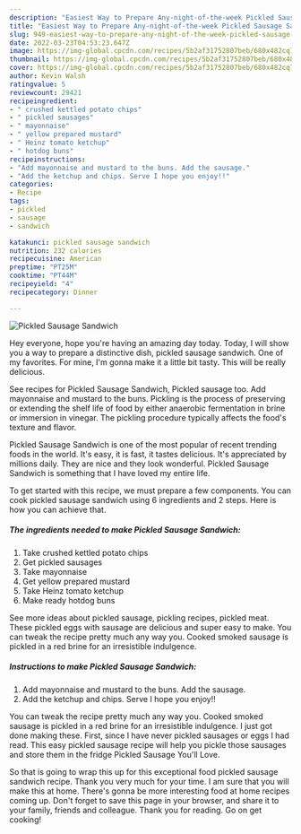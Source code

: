 ```yaml
---
description: "Easiest Way to Prepare Any-night-of-the-week Pickled Sausage Sandwich"
title: "Easiest Way to Prepare Any-night-of-the-week Pickled Sausage Sandwich"
slug: 949-easiest-way-to-prepare-any-night-of-the-week-pickled-sausage-sandwich
date: 2022-03-23T04:53:23.647Z
image: https://img-global.cpcdn.com/recipes/5b2af31752807beb/680x482cq70/pickled-sausage-sandwich-recipe-main-photo.jpg
thumbnail: https://img-global.cpcdn.com/recipes/5b2af31752807beb/680x482cq70/pickled-sausage-sandwich-recipe-main-photo.jpg
cover: https://img-global.cpcdn.com/recipes/5b2af31752807beb/680x482cq70/pickled-sausage-sandwich-recipe-main-photo.jpg
author: Kevin Walsh
ratingvalue: 5
reviewcount: 29421
recipeingredient:
- " crushed kettled potato chips"
- " pickled sausages"
- " mayonnaise"
- " yellow prepared mustard"
- " Heinz tomato ketchup"
- " hotdog buns"
recipeinstructions:
- "Add mayonnaise and mustard to the buns. Add the sausage."
- "Add the ketchup and chips. Serve I hope you enjoy!!"
categories:
- Recipe
tags:
- pickled
- sausage
- sandwich

katakunci: pickled sausage sandwich 
nutrition: 232 calories
recipecuisine: American
preptime: "PT25M"
cooktime: "PT44M"
recipeyield: "4"
recipecategory: Dinner

---
```



![Pickled Sausage Sandwich](https://img-global.cpcdn.com/recipes/5b2af31752807beb/680x482cq70/pickled-sausage-sandwich-recipe-main-photo.jpg)

Hey everyone, hope you're having an amazing day today. Today, I will show you a way to prepare a distinctive dish, pickled sausage sandwich. One of my favorites. For mine, I'm gonna make it a little bit tasty. This will be really delicious.

See recipes for Pickled Sausage Sandwich, Pickled sausage too. Add mayonnaise and mustard to the buns. Pickling is the process of preserving or extending the shelf life of food by either anaerobic fermentation in brine or immersion in vinegar. The pickling procedure typically affects the food&#39;s texture and flavor.

Pickled Sausage Sandwich is one of the most popular of recent trending foods in the world. It's easy, it is fast, it tastes delicious. It's appreciated by millions daily. They are nice and they look wonderful. Pickled Sausage Sandwich is something that I have loved my entire life.


To get started with this recipe, we must prepare a few components. You can cook pickled sausage sandwich using 6 ingredients and 2 steps. Here is how you can achieve that.

<!--inarticleads1-->

##### The ingredients needed to make Pickled Sausage Sandwich:

1. Take  crushed kettled potato chips
1. Get  pickled sausages
1. Take  mayonnaise
1. Get  yellow prepared mustard
1. Take  Heinz tomato ketchup
1. Make ready  hotdog buns


See more ideas about pickled sausage, pickling recipes, pickled meat. These pickled eggs with sausage are delicious and super easy to make. You can tweak the recipe pretty much any way you. Cooked smoked sausage is pickled in a red brine for an irresistible indulgence. 

<!--inarticleads2-->

##### Instructions to make Pickled Sausage Sandwich:

1. Add mayonnaise and mustard to the buns. Add the sausage.
1. Add the ketchup and chips. Serve I hope you enjoy!!


You can tweak the recipe pretty much any way you. Cooked smoked sausage is pickled in a red brine for an irresistible indulgence. I just got done making these. First, since I have never pickled sausages or eggs I had read. This easy pickled sausage recipe will help you pickle those sausages and store them in the fridge Pickled Sausage You&#39;ll Love. 

So that is going to wrap this up for this exceptional food pickled sausage sandwich recipe. Thank you very much for your time. I am sure that you will make this at home. There's gonna be more interesting food at home recipes coming up. Don't forget to save this page in your browser, and share it to your family, friends and colleague. Thank you for reading. Go on get cooking!
